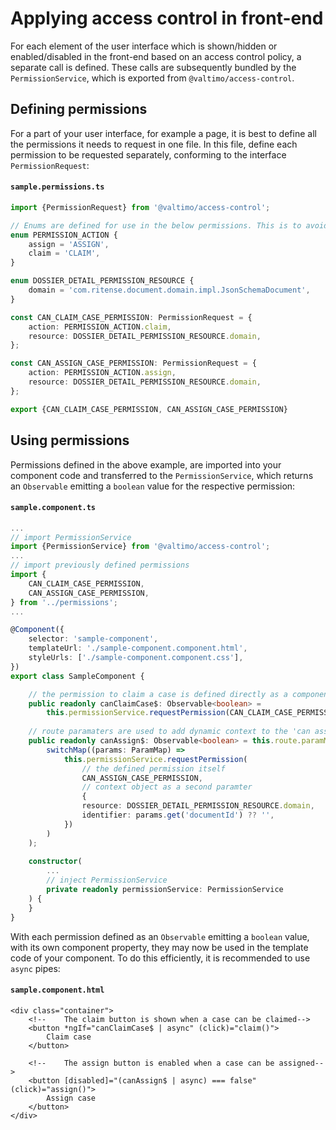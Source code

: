 # Applying access control in front-end

For each element of the user interface which is shown/hidden or enabled/disabled in the front-end based on an access
control policy, a separate call is defined. These calls are subsequently bundled by the `PermissionService`, which is
exported from `@valtimo/access-control`.

## Defining permissions

For a part of your user interface, for example a page, it is best to define all the permissions it needs to request in
one file. In this file, define each permission to be requested separately, conforming to the interface
`PermissionRequest`:


#### **`sample.permissions.ts`**
````typescript
import {PermissionRequest} from '@valtimo/access-control';

// Enums are defined for use in the below permissions. This is to avoid duplication, and is optional.
enum PERMISSION_ACTION {
    assign = 'ASSIGN',
    claim = 'CLAIM',
}

enum DOSSIER_DETAIL_PERMISSION_RESOURCE {
    domain = 'com.ritense.document.domain.impl.JsonSchemaDocument',
}

const CAN_CLAIM_CASE_PERMISSION: PermissionRequest = {
    action: PERMISSION_ACTION.claim,
    resource: DOSSIER_DETAIL_PERMISSION_RESOURCE.domain,
};

const CAN_ASSIGN_CASE_PERMISSION: PermissionRequest = {
    action: PERMISSION_ACTION.assign,
    resource: DOSSIER_DETAIL_PERMISSION_RESOURCE.domain,
};

export {CAN_CLAIM_CASE_PERMISSION, CAN_ASSIGN_CASE_PERMISSION}
````

## Using permissions

Permissions defined in the above example, are imported into your component code and transferred to the
`PermissionService`, which returns an `Observable` emitting a `boolean` value for the respective permission:

#### **`sample.component.ts`**

````typescript
...
// import PermissionService
import {PermissionService} from '@valtimo/access-control';
...
// import previously defined permissions
import {
    CAN_CLAIM_CASE_PERMISSION,
    CAN_ASSIGN_CASE_PERMISSION,
} from '../permissions';
...

@Component({
    selector: 'sample-component',
    templateUrl: './sample-component.component.html',
    styleUrls: ['./sample-component.component.css'],
})
export class SampleComponent {

    // the permission to claim a case is defined directly as a component property
    public readonly canClaimCase$: Observable<boolean> = 
        this.permissionService.requestPermission(CAN_CLAIM_CASE_PERMISSION)
    
    // route paramaters are used to add dynamic context to the 'can assign case permission'
    public readonly canAssign$: Observable<boolean> = this.route.paramMap.pipe(
        switchMap((params: ParamMap) =>
            this.permissionService.requestPermission(
                // the defined permission itself
                CAN_ASSIGN_CASE_PERMISSION, 
                // context object as a second paramter
                {
                resource: DOSSIER_DETAIL_PERMISSION_RESOURCE.domain,
                identifier: params.get('documentId') ?? '',
            })
        )
    );
    
    constructor(
        ...
        // inject PermissionService
        private readonly permissionService: PermissionService
    ) {
    }
}
````

With each permission defined as an `Observable` emitting a `boolean` value, with its own component property, they may now
be used in the template code of your component. To do this efficiently, it is recommended to use `async` pipes:

#### **`sample.component.html`**
````angular2html
<div class="container">
    <!--    The claim button is shown when a case can be claimed-->
    <button *ngIf="canClaimCase$ | async" (click)="claim()">
        Claim case
    </button>

    <!--    The assign button is enabled when a case can be assigned-->
    <button [disabled]="(canAssign$ | async) === false" (click)="assign()">
        Assign case
    </button>
</div>
````

